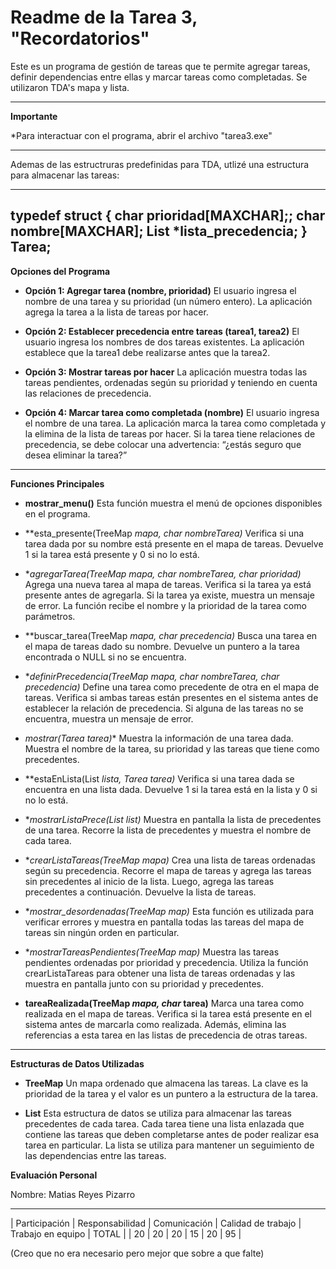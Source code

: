 # Readme de la Tarea 3, "Recordatorios"

Este es un programa de gestión de tareas que te permite agregar tareas, definir dependencias entre ellas y marcar tareas como completadas. Se utilizaron TDA's mapa y lista.

---

**Importante**

*Para interactuar con el programa, abrir el archivo "tarea3.exe"

---

Ademas de las estructruras predefinidas para TDA, utlizé una estructura para almacenar las tareas:

---
typedef struct 
{
    char prioridad[MAXCHAR];;
    char nombre[MAXCHAR];
    List *lista_precedencia;
} Tarea;
---

**Opciones del Programa**

- **Opción 1: Agregar tarea (nombre, prioridad)** 
El usuario ingresa el nombre de una tarea y su prioridad (un número entero). La aplicación agrega la tarea a la lista de tareas por hacer.

- **Opción 2: Establecer precedencia entre tareas (tarea1, tarea2)** 
El usuario ingresa los nombres de dos tareas existentes. La aplicación establece que la tarea1 debe realizarse antes que la tarea2.

- **Opción 3: Mostrar tareas por hacer** 
La aplicación muestra todas las tareas pendientes, ordenadas según su prioridad y teniendo en cuenta las relaciones de precedencia.

- **Opción 4: Marcar tarea como completada (nombre)** El usuario ingresa el nombre de una tarea. La aplicación marca la tarea como completada y la elimina de la lista de tareas por hacer. Si la tarea tiene relaciones de precedencia, se debe colocar una advertencia: “¿estás seguro que desea eliminar la tarea?”

---

**Funciones Principales**

- **mostrar_menu()**
Esta función muestra el menú de opciones disponibles en el programa.

- **esta_presente(TreeMap *mapa, char *nombreTarea)**
Verifica si una tarea dada por su nombre está presente en el mapa de tareas. Devuelve 1 si la tarea está presente y 0 si no lo está.

- **agregarTarea(TreeMap *mapa, char *nombreTarea, char* prioridad)**
Agrega una nueva tarea al mapa de tareas. Verifica si la tarea ya está presente antes de agregarla. Si la tarea ya existe, muestra un mensaje de error. La función recibe el nombre y la prioridad de la tarea como parámetros.

- **buscar_tarea(TreeMap *mapa, char *precedencia)**
Busca una tarea en el mapa de tareas dado su nombre. Devuelve un puntero a la tarea encontrada o NULL si no se encuentra.

- **definirPrecedencia(TreeMap *mapa, char *nombreTarea, char* precedencia)**
Define una tarea como precedente de otra en el mapa de tareas. Verifica si ambas tareas están presentes en el sistema antes de establecer la relación de precedencia. Si alguna de las tareas no se encuentra, muestra un mensaje de error.

- **mostrar(Tarea* tarea)**
Muestra la información de una tarea dada. Muestra el nombre de la tarea, su prioridad y las tareas que tiene como precedentes.

- **estaEnLista(List *lista, Tarea *tarea)**
Verifica si una tarea dada se encuentra en una lista dada. Devuelve 1 si la tarea está en la lista y 0 si no lo está.

- **mostrarListaPrece(List *list)**
Muestra en pantalla la lista de precedentes de una tarea. Recorre la lista de precedentes y muestra el nombre de cada tarea.

- **crearListaTareas(TreeMap *mapa)**
Crea una lista de tareas ordenadas según su precedencia. Recorre el mapa de tareas y agrega las tareas sin precedentes al inicio de la lista. Luego, agrega las tareas precedentes a continuación. Devuelve la lista de tareas.

- **mostrar_desordenadas(TreeMap *map)**
Esta función es utilizada para verificar errores y muestra en pantalla todas las tareas del mapa de tareas sin ningún orden en particular.

- **mostrarTareasPendientes(TreeMap *map)**
Muestra las tareas pendientes ordenadas por prioridad y precedencia. Utiliza la función crearListaTareas para obtener una lista de tareas ordenadas y las muestra en pantalla junto con su prioridad y precedentes.

- **tareaRealizada(TreeMap *mapa, char* tarea)**
Marca una tarea como realizada en el mapa de tareas. Verifica si la tarea está presente en el sistema antes de marcarla como realizada. Además, elimina las referencias a esta tarea en las listas de precedencia de otras tareas.

---

**Estructuras de Datos Utilizadas**

- **TreeMap**
Un mapa ordenado que almacena las tareas. La clave es la prioridad de la tarea y el valor es un puntero a la estructura de la tarea.

- **List**
Esta estructura de datos se utiliza para almacenar las tareas precedentes de cada tarea. Cada tarea tiene una lista enlazada que contiene las tareas que deben completarse antes de poder realizar esa tarea en particular. La lista se utiliza para mantener un seguimiento de las dependencias entre las tareas.

**Evaluación Personal**

Nombre: Matias Reyes Pizarro
___________________________________________________________________________________________________
| Participación | Responsabilidad | Comunicación | Calidad de trabajo | Trabajo en equipo | TOTAL |
|   20          |    20           |     20       |          15        |        20         |  95   |

(Creo que no era necesario pero mejor que sobre a que falte)